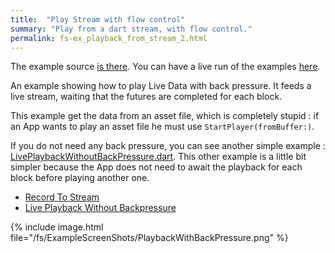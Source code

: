 ```yaml
---
title:  "Play Stream with flow control"
summary: "Play from a dart stream, with flow control."
permalink: fs-ex_playback_from_stream_2.html
---
```


The example source [is there](https://github.com/canardoux/flutter_sound/blob/master/example/lib/livePlaybackWithBackPressure/live_playback_with_back_pressure.dart). You can have a live run of the examples [here](/tau/fs/live/index.html).

An example showing how to play Live Data with back pressure. It feeds a live stream, waiting that the futures are completed for each block.

This example get the data from an asset file, which is completely stupid : if an App wants to play an asset file he must use `StartPlayer(fromBuffer:)`.

If you do not need any back pressure, you can see another simple example : [LivePlaybackWithoutBackPressure.dart](fs-ex_playback_from_stream_1.html).
This other example is a little bit simpler because the App does not need to await the playback for each block before playing another one.

- [Record To Stream](ex_record_to_stream)
- [Live Playback Without Backpressure](fs-ex_playback_from_stream_1)

{% include image.html file="/fs/ExampleScreenShots/PlaybackWithBackPressure.png" %}